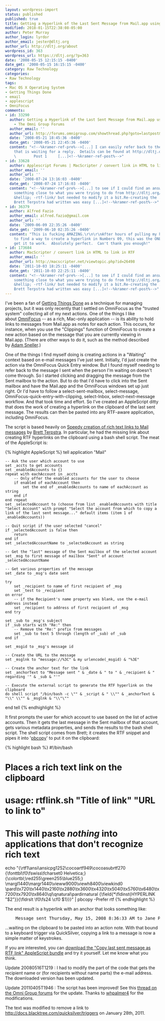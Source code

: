 ```yaml
---
layout: wordpress-import
status: published
published: true
title: Getting a Hyperlink of the Last Sent Message from Mail.app using Applescript
modified: 2018-01-15T22:38:08-05:00
author: Peter Murray
author_login: lyrdor
author_email: jester@dltj.org
author_url: http://dltj.org/about
wordpress_id: 363
wordpress_url: https://dltj.org/?p=363
date: '2008-05-15 12:15:15 -0400'
date_gmt: '2008-05-15 16:15:15 -0400'
category: Raw Technology
categories:
- Raw Technology
tags:
- Mac OS X Operating System
- Getting Things Done
- email
- applescript
- OmniFocus
comments:
- id: 33290
  author: Getting a Hyperlink of the Last Sent Message from Mail.app using Applescript
    - The Omni Group Forums
  author_email: ''
  author_url: http://forums.omnigroup.com/showthread.php?goto=lastpost&amp;t=8028
  date: '2008-05-21 18:45:36 -0400'
  date_gmt: '2008-05-21 22:45:36 -0400'
  content: "<!--%kramer-ref-pre%-->[...] I can easily refer back to the e-mail I sent
    that is waiting for a reply.  Details can be found at http://dltj.org/article/copy-last-se...e-as-rtf-link/.
    \        Post 1     [...]<!--%kramer-ref-post%-->"
- id: 33628
  author: Applescript Forums | MacScripter / convert link in HTML to link in RTF
  author_email: ''
  author_url: ''
  date: '2008-07-24 13:16:03 -0400'
  date_gmt: '2008-07-24 17:16:03 -0400'
  content: "<!--%kramer-ref-pre%-->[...] to see if I could find an answer to. I located
    something close to what you were trying to do from http://dltj.org/article/copy-last-sent-
    &hellip; -rtf-link/ but needed to modify it a bit.Re-creating the .sh file that
    Brett Terpstra had written was easy [...]<!--%kramer-ref-post%-->"
- id: 36379
  author: Alfred Fazio
  author_email: alfred.fazio@gmail.com
  author_url: ''
  date: '2009-06-09 22:35:26 -0400'
  date_gmt: '2009-06-10 02:35:26 -0400'
  content: "This is fucking AMAZING.\r\n\r\nAfter hours of pulling my hair out trying
    to find a way to create a hyperlink in Numbers 09, this was the ONLY way I could
    get it to work.  Absolutely perfect.  Can't thank you enough!"
- id: 173684
  author: MacScripter / convert link in HTML to link in RTF
  author_email: ''
  author_url: http://macscripter.net/viewtopic.php?id=26498
  date: '2011-10-03 18:25:11 -0400'
  date_gmt: '2011-10-03 22:25:11 -0400'
  content: "<!--%kramer-ref-pre%-->[...] to see if I could find an answer to. I located
    something close to what you were trying to do from http://dltj.org/article/copy-last-sent-
    &hellip; -rtf-link/ but needed to modify it a bit.Re-creating the .sh file that
    Brett Terpstra had written was easy [...]<!--%kramer-ref-post%-->"
---
```

I've been a fan of [Getting Things Done](http://en.wikipedia.org/wiki/Getting_Things_Done) as a technique for managing projects, but it was only recently that I settled on OmniFocus as the "trusted system" collecting all of my next actions. One of the things I like about [OmniFocus](http://www.omnigroup.com/applications/omnifocus/) -- as a rich, Mac-only application -- is its ability to hold links to messages from Mail.app as notes for each action. This occurs, for instance, when you use the "Clippings" function of OmniFocus to create a new action based on the message that you are currently viewing in Mail.app. (There are other ways to do it, such as the method described by [Adam Sneller](http://www.earth2adam.com/omnifocus-gtd-actions-from-mail-redux/).)

One of the things I find myself doing is creating actions in a "Waiting" context based on e-mail messages I've just sent. Initially, I'd just create the action via the OmniFocus Quick Entry window. But I found myself needing to refer back to the message I sent when the person I'm waiting on doesn't come through. So I started clicking and dragging the message from the Sent mailbox to the action. But to do that I'd have to click into the Sent mailbox and have the Mail.app and the OmniFocus windows set up just right. Or I'd have to follow a select-sent-mailbox, select-message, OmniFocus-quick-entry-with-clipping, select-Inbox, select-next-message workflow. And that took time and effort. So I've created an AppleScript ditty that does the work of creating a hyperlink on the clipboard of the last sent message. The results can then be pasted into any RTF-aware application, including OmniFocus.  
  
The script is based heavily on [Speedy creation of rich text links to Mail messages](http://www.tuaw.com/2008/04/14/speedy-creation-of-rich-text-links-to-mail-messages/) by [Brett Terpstra](http://www.tuaw.com/bloggers/brett-terpstra/). In particular, he had the missing link about creating RTF hyperlinks on the clipboard using a bash shell script. The meat of the AppleScript is:

{% highlight AppleScript %}
tell application "Mail"

	-- Ask the user which account to use
	set _accts to get accounts
	set _enabledAccounts to {}
	repeat with eachAccount in _accts
		-- Only offer the enabled accounts for the user to choose
		if enabled of eachAccount then
			set the end of _enabledAccounts to name of eachAccount as string
		end if
	end repeat
	set _selectedAccount to (choose from list _enabledAccounts with title "Select Account" with prompt "Select the account from which to copy a link of the last sent message..." default items (item 1 of _enabledAccounts))
	
	-- Quit script if the user selected "cancel"
	if _selectedAccount is false then
		return
	end if
	set _selectedAccountName to _selectedAccount as string
	
	-- Get the "last" message of the Sent mailbox of the selected account
	set _msg to first message of mailbox "Sent" of account _selectedAccountName
	
	-- Get various properties of the message
	set _date to _msg's date sent
	
	try
		set _recipient to name of first recipient of _msg
		set _test to _recipient
	on error
		-- if the Recipient's name property was blank, use the e-mail address instead
		set _recipient to address of first recipient of _msg
	end try
	
	set _sub to _msg's subject
	if _sub starts with "Re:" then
		-- Remove the "Re:" prefix from messages
		set _sub to text 5 through (length of _sub) of _sub
	end if
	
	set _msgid to _msg's message id
	
	-- Create the URL to the message
	set _msglnk to "message://%3C" & my urlencode(_msgid) & "%3E"
	
	-- Create the anchor text for the link
	set _anchorText to "Message sent " & _date & " to " & _recipient & " regarding '" & _sub & "'"

	-- Execute the external script to generate the RTF hyperlink on the clipboard
	do shell script "/bin/bash -c \"" & _script & " \\"" & _anchorText & "\\" \\"" & _msglnk & "\\"\""
end tell
{% endhighlight %}

It first prompts the user for which account to use based on the list of active accounts. Then it gets the last message in the Sent mailbox of that account, gets various metadata properties, and sends the results to the bash shell script. The shell script comes from Brett; it creates the RTF snippet and pipes it into '[pbcopy](http://developer.apple.com/documentation/Darwin/Reference/ManPages/man1/pbcopy.1.html)' to put it on the clipboard:

{% highlight bash %}
#!/bin/bash
# Places a rich text link on the clipboard
# usage: rtflink.sh "Title of link" "URL to link to"
#
# This will paste *nothing* into applications that don't recognize rich text

echo "{\rtf1\ansi\ansicpg1252\cocoartf949\cocoasubrtf270
{\fonttbl\f0\fswiss\fcharset0 Helvetica;}
{\colortbl;\red255\green255\blue255;}
\margl1440\margr1440\vieww9000\viewh8400\viewkind0
\pard\tx720\tx1440\tx2160\tx2880\tx3600\tx4320\tx5040\tx5760\tx6480\tx7200\tx7920\tx8640\ql\qnatural\pardirnatural
{\field{\*\fldinst{HYPERLINK \"$2\"}}{\fldrslt 
\f0\fs24 \cf0 $1}}}" | pbcopy -Prefer rtf
{% endhighlight %}

The end result is a hyperlink with an anchor that looks something like:

<pre>    Message sent Thursday, May 15, 2008 8:36:33 AM to Jane Partner regarding 'Can you pick up milk?'</pre>

...waiting on the clipboard to be pasted into an action note. With that bound to a keyboard trigger via QuickSilver, copying a link to a message is now a simple matter of keystrokes.

If you are interested, you can [download the "Copy last sent message as RTF link" AppleScript bundle](/wp-content/uploads/2008/05/copy-last-sent-message-as-rtf-link.zip) and try it yourself. Let me know what you think.

Update 20080516T1219 : I had to modify the part of the code that gets the recipient name or (for recipients without name parts) the e-mail address. The downloaded version has been updated.

Update 20110405T1946 : The script has been improved! See this [thread on the Omni Group forums](http://forums.omnigroup.com/showthread.php?t=20397) for the update. Thanks to [whpalmer4](http://forums.omnigroup.com/member.php?u=5000) for the modifications.

The text was modified to remove a link to http://docs.blacktree.com/quicksilver/triggers on January 28th, 2011.

